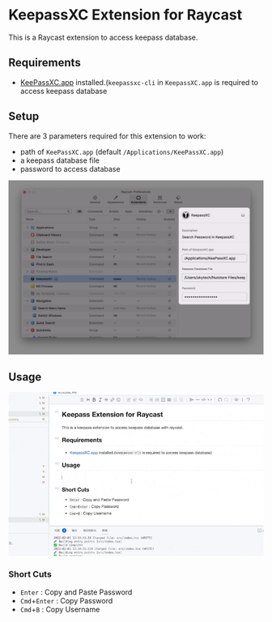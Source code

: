 # KeepassXC Extension for Raycast

This is a Raycast extension to access keepass database.

## Requirements

- [KeePassXC.app](https://keepassxc.org") installed.(`keepassxc-cli` in `KeepassXC.app` is required to access keepass database

## Setup

There are 3 parameters required for this extension to work:

- path of `KeePassXC.app` (default `/Applications/KeePassXC.app`)
- a keepass database file
- password to access database

![preference](preferences.png)
## Usage

![example](example.gif)

### Short Cuts

- `Enter` : Copy and Paste Password
- `Cmd`+`Enter` : Copy Password
- `Cmd`+`B` : Copy Username
